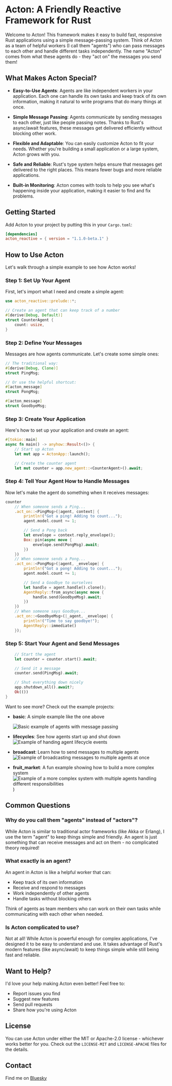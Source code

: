 # Acton: A Friendly Reactive Framework for Rust

Welcome to Acton! This framework makes it easy to build fast, responsive Rust
applications using a simple message-passing system. Think of Acton as a team of
helpful workers (I call them "agents") who can pass messages to each other and
handle different tasks independently. The name "Acton" comes from what these
agents do - they "act on" the messages you send them!

## What Makes Acton Special?

- **Easy-to-Use Agents**: Agents are like independent workers in your
  application. Each one can handle its own tasks and keep track of its own
  information, making it natural to write programs that do many things at once.

- **Simple Message Passing**: Agents communicate by sending messages to each
  other, just like people passing notes. Thanks to Rust's async/await features,
  these messages get delivered efficiently without blocking other work.

- **Flexible and Adaptable**: You can easily customize Acton to fit your needs.
  Whether you're building a small application or a large system, Acton grows
  with you.

- **Safe and Reliable**: Rust's type system helps ensure that messages get
  delivered to the right places. This means fewer bugs and more reliable
  applications.

- **Built-in Monitoring**: Acton comes with tools to help you see what's
  happening inside your application, making it easier to find and fix problems.

## Getting Started

Add Acton to your project by putting this in your `Cargo.toml`:

```toml
[dependencies]
acton_reactive = { version = "1.1.0-beta.1" }
```

## How to Use Acton

Let's walk through a simple example to see how Acton works!

### Step 1: Set Up Your Agent

First, let's import what I need and create a simple agent:

```rust
use acton_reactive::prelude::*;

// Create an agent that can keep track of a number
#[derive(Debug, Default)]
struct CounterAgent {
    count: usize,
}
```

### Step 2: Define Your Messages

Messages are how agents communicate. Let's create some simple ones:

```rust
// The traditional way:
#[derive(Debug, Clone)]
struct PingMsg;

// Or use the helpful shortcut:
#[acton_message]
struct PongMsg;

#[acton_message]
struct GoodbyeMsg;
```

### Step 3: Create Your Application

Here's how to set up your application and create an agent:

```rust
#[tokio::main]
async fn main() -> anyhow::Result<()> {
    // Start up Acton
    let mut app = ActonApp::launch();

    // Create the counter agent
    let mut counter = app.new_agent::<CounterAgent>().await;
```

### Step 4: Tell Your Agent How to Handle Messages

Now let's make the agent do something when it receives messages:

```rust
counter
    // When someone sends a Ping...
    .act_on::<PingMsg>(|agent, context| {
        println!("Got a ping! Adding to count...");
        agent.model.count += 1;

        // Send a Pong back
        let envelope = context.reply_envelope();
        Box::pin(async move {
            envelope.send(PongMsg).await;
        })
    })
    // When someone sends a Pong...
    .act_on::<PongMsg>(|agent, _envelope| {
        println!("Got a pong! Adding to count...");
        agent.model.count += 1;

        // Send a Goodbye to ourselves
        let handle = agent.handle().clone();
        AgentReply::from_async(async move {
            handle.send(GoodbyeMsg).await;
        })
    })
    // When someone says Goodbye...
    .act_on::<GoodbyeMsg>(|_agent, _envelope| {
        println!("Time to say goodbye!");
        AgentReply::immediate()
    });
```

### Step 5: Start Your Agent and Send Messages

```rust
    // Start the agent
    let counter = counter.start().await;

    // Send it a message
    counter.send(PingMsg).await;

    // Shut everything down nicely
    app.shutdown_all().await?;
    Ok(())
}
```

Want to see more? Check out the example projects:

- **basic**: A simple example like the one above

  ![Basic example of agents with message passing](https://vhs.charm.sh/vhs-5862rvOfSol8EG8BJ9FljF.gif)

- **lifecycles**: See how agents start up and shut down
  ![Example of handing agent lifecycle events](https://vhs.charm.sh/vhs-6ulmK4rdVygT2FCh2n3r6I.gif)

- **broadcast**: Learn how to send messages to multiple agents
  ![Example of broadcasting messages to multiple agents at once](https://vhs.charm.sh/vhs-2yA1DsMZUyjlurHzg9j2v0.gif)

- **fruit_market**: A fun example showing how to build a more complex system
  ![Example of a more complex system with multiple agents handling different responsibilities](https://vhs.charm.sh/vhs-lfX5VU5zIsQ1Ch8GhLwEc.gif)
  )

## Common Questions

### Why do you call them "agents" instead of "actors"?

While Acton is similar to traditional actor frameworks (like Akka or Erlang), I
use the term "agent" to keep things simple and friendly. An agent is just
something that can receive messages and act on them - no complicated theory
required!

### What exactly is an agent?

An agent in Acton is like a helpful worker that can:

- Keep track of its own information
- Receive and respond to messages
- Work independently of other agents
- Handle tasks without blocking others

Think of agents as team members who can work on their own tasks while
communicating with each other when needed.

### Is Acton complicated to use?

Not at all! While Acton is powerful enough for complex applications, I've
designed it to be easy to understand and use. It takes advantage of Rust's
modern features (like async/await) to keep things simple while still being fast
and reliable.

## Want to Help?

I'd love your help making Acton even better! Feel free to:

- Report issues you find
- Suggest new features
- Send pull requests
- Share how you're using Acton

## License

You can use Acton under either the MIT or Apache-2.0 license - whichever works
better for you. Check out the `LICENSE-MIT` and `LICENSE-APACHE` files for the
details.

## Contact

Find me on [Bluesky](https://bsky.app/profile/govcraft.ai)
